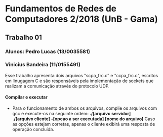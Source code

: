 #    Fundamentos de Redes de Computadores 2/2018 (UnB - Gama)

##   Trabalho 01

###  Alunos: Pedro Lucas (13/0035581)
###			Vinicius Bandeira (11/0155491)

Esse trabalho apresenta dois arquivos "scpa_frc.c" e "ccpa_frc.c", escritos em linugagem C e são responsáveis pela implementação de sockets que realizam a comunicação através do protocolo UDP. 

#### Compilar e executar

* Para o funcionamento de ambos os arquivos, complie os arquivos com gcc e execute-os na seguinte ordem:
	**./[arquivo servidor]**<br />
	**./[arquivo cliente] -[opcao a ser executada] [nome do arquivo]**
Caso as opções estejam corretas, apenas o cliente exibirá uma resposta de operação concluída.
